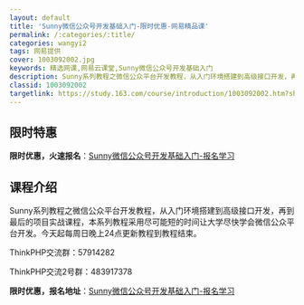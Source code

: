 ```yaml
---
layout: default
title: 'Sunny微信公众号开发基础入门-限时优惠-网易精品课'
permalink: /:categories/:title/
categories: wangyi2
tags: 网易提供
cover: 1003092002.jpg
keywords: 精选网课,网易云课堂,Sunny微信公众号开发基础入门
description: Sunny系列教程之微信公众平台开发教程，从入门环境搭建到高级接口开发，再到最后的项目实战课程，本系列教程采用尽可能短的
classid: 1003092002
targetlink: https://study.163.com/course/introduction/1003092002.htm?share=1&shareId=1025206652&utm_campaign=share&utm_medium=iphoneShare&utm_source=&utm_u=1025206652
---
```


## 限时特惠

**限时优惠，火速报名**：[Sunny微信公众号开发基础入门-报名学习](https://study.163.com/course/introduction/1003092002.htm?share=1&shareId=1025206652&utm_campaign=share&utm_medium=iphoneShare&utm_source=&utm_u=1025206652)

## 课程介绍

Sunny系列教程之微信公众平台开发教程，从入门环境搭建到高级接口开发，再到最后的项目实战课程，本系列教程采用尽可能短的时间让大学尽快学会微信公众平台开发。今天起每周日晚上24点更新教程到教程结束。

ThinkPHP交流群：57914282

ThinkPHP交流2号群：483917378

**限时优惠，报名地址**：[Sunny微信公众号开发基础入门-报名学习](https://study.163.com/course/introduction/1003092002.htm?share=1&shareId=1025206652&utm_campaign=share&utm_medium=iphoneShare&utm_source=&utm_u=1025206652)


